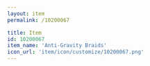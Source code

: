 ```yaml
---
layout: item
permalink: /10200067

title: Item
id: 10200067
item_name: 'Anti-Gravity Braids'
icon_url: 'item/icon/customize/10200067.png'
---
```

